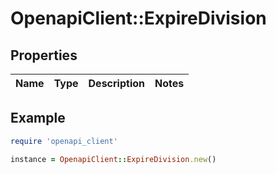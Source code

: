 # OpenapiClient::ExpireDivision

## Properties

| Name | Type | Description | Notes |
| ---- | ---- | ----------- | ----- |

## Example

```ruby
require 'openapi_client'

instance = OpenapiClient::ExpireDivision.new()
```

